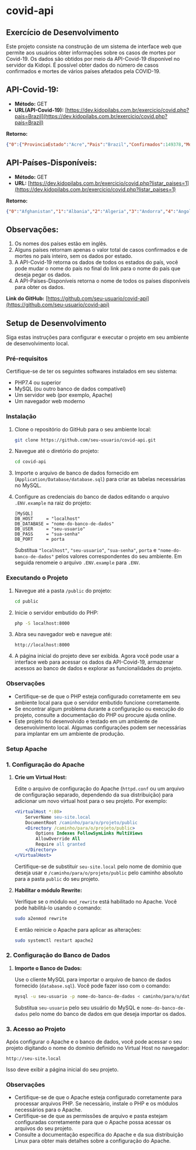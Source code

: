 # covid-api

## Exercício de Desenvolvimento

Este projeto consiste na construção de um sistema de interface web que permite aos usuários obter informações sobre os casos de mortes por Covid-19. Os dados são obtidos por meio da API-Covid-19 disponível no servidor da Kidopi. É possível obter dados do número de casos confirmados e mortes de vários países afetados pela COVID-19.

## API-Covid-19:

- **Método:** GET
- **URL(API-Covid-19):** [https://dev.kidopilabs.com.br/exercicio/covid.php?pais=Brazil](https://dev.kidopilabs.com.br/exercicio/covid.php?pais=Brazil)

**Retorno:**

```json
{"0":{"ProvinciaEstado":"Acre","Pais":"Brazil","Confirmados":149378,"Mortos":2027},"1":{"ProvinciaEstado":"Alagoas","Pais":"Brazil","Confirmados":320552,"Mortos":7118}}
```

## API-Países-Disponíveis:

- **Método:** GET
- **URL:** [https://dev.kidopilabs.com.br/exercicio/covid.php?listar_paises=1](https://dev.kidopilabs.com.br/exercicio/covid.php?listar_paises=1)

**Retorno:**

```json
{"0":"Afghanistan","1":"Albania","2":"Algeria","3":"Andorra","4":"Angola","5":"Antarctica"...}
```

## Observações:

1. Os nomes dos países estão em inglês.
2. Alguns países retornam apenas o valor total de casos confirmados e de mortes no país inteiro, sem os dados por estado.
3. A API-Covid-19 retorna os dados de todos os estados do país, você pode mudar o nome do país no final do link para o nome do país que deseja pegar os dados.
4. A API-Países-Disponíveis retorna o nome de todos os países disponíveis para obter os dados.

**Link do GitHub:** [https://github.com/seu-usuario/covid-api](https://github.com/seu-usuario/covid-api)


## Setup de Desenvolvimento

Siga estas instruções para configurar e executar o projeto em seu ambiente de desenvolvimento local.

### Pré-requisitos

Certifique-se de ter os seguintes softwares instalados em seu sistema:

- PHP7.4 ou superior
- MySQL (ou outro banco de dados compatível)
- Um servidor web (por exemplo, Apache)
- Um navegador web moderno

### Instalação

1. Clone o repositório do GitHub para o seu ambiente local:

    ```bash
    git clone https://github.com/seu-usuario/covid-api.git
    ```

2. Navegue até o diretório do projeto:

    ```bash
    cd covid-api
    ```

3. Importe o arquivo de banco de dados fornecido em (`Application/Database/database.sql`) para criar as tabelas necessárias no MySQL.

4. Configure as credenciais do banco de dados editando o arquivo `.ENV.example` na raiz do projeto:

    ```env
    [MySQL]
    DB_HOST     = "localhost"
    DB_DATABASE = "nome-do-banco-de-dados" 
    DB_USER     = "seu-usuario"
    DB_PASS     = "sua-senha"
    DB_PORT     = porta
    ```
    Substitua `"localhost"`, `"seu-usuario"`, `"sua-senha"`, `porta` e `"nome-do-banco-de-dados"` pelos valores correspondentes do seu ambiente.
    Em seguida renomeie o arquivo `.ENV.example` para `.ENV`.


### Executando o Projeto

1. Navegue até a pasta `/public` do projeto:

    ```bash
    cd public
    ```

2. Inicie o servidor embutido do PHP:

    ```bash
    php -S localhost:8000
    ```

3. Abra seu navegador web e navegue até:

    ```
    http://localhost:8000
    ```

4. A página inicial do projeto deve ser exibida. Agora você pode usar a interface web para acessar os dados da API-Covid-19, armazenar acessos ao banco de dados e explorar as funcionalidades do projeto.

### Observações

- Certifique-se de que o PHP esteja configurado corretamente em seu ambiente local para que o servidor embutido funcione corretamente.
- Se encontrar algum problema durante a configuração ou execução do projeto, consulte a documentação do PHP ou procure ajuda online.
- Este projeto foi desenvolvido e testado em um ambiente de desenvolvimento local. Algumas configurações podem ser necessárias para implantar em um ambiente de produção.

### Setup Apache

### 1. Configuração do Apache

1. **Crie um Virtual Host:**

   Edite o arquivo de configuração do Apache (`httpd.conf` ou um arquivo de configuração separado, dependendo da sua distribuição) para adicionar um novo virtual host para o seu projeto. Por exemplo:

   ```apache
   <VirtualHost *:80>
       ServerName seu-site.local
       DocumentRoot /caminho/para/o/projeto/public
       <Directory /caminho/para/o/projeto/public>
           Options Indexes FollowSymLinks MultiViews
           AllowOverride All
           Require all granted
       </Directory>
   </VirtualHost>
   ```

   Certifique-se de substituir `seu-site.local` pelo nome de domínio que deseja usar e `/caminho/para/o/projeto/public` pelo caminho absoluto para a pasta `public` do seu projeto.

2. **Habilitar o módulo Rewrite:**

   Verifique se o módulo `mod_rewrite` está habilitado no Apache. Você pode habilitá-lo usando o comando:

   ```bash
   sudo a2enmod rewrite
   ```

   E então reinicie o Apache para aplicar as alterações:

   ```bash
   sudo systemctl restart apache2
   ```

### 2. Configuração do Banco de Dados

1. **Importe o Banco de Dados:**

   Use o cliente MySQL para importar o arquivo de banco de dados fornecido (`database.sql`). Você pode fazer isso com o comando:

   ```bash
   mysql -u seu-usuario -p nome-do-banco-de-dados < caminho/para/o/database.sql
   ```

   Substitua `seu-usuario` pelo seu usuário do MySQL e `nome-do-banco-de-dados` pelo nome do banco de dados em que deseja importar os dados.

### 3. Acesso ao Projeto

Após configurar o Apache e o banco de dados, você pode acessar o seu projeto digitando o nome do domínio definido no Virtual Host no navegador:

```
http://seu-site.local
```

Isso deve exibir a página inicial do seu projeto.

### Observações

- Certifique-se de que o Apache esteja configurado corretamente para processar arquivos PHP. Se necessário, instale o PHP e os módulos necessários para o Apache.
- Certifique-se de que as permissões de arquivo e pasta estejam configuradas corretamente para que o Apache possa acessar os arquivos do seu projeto.
- Consulte a documentação específica do Apache e da sua distribuição Linux para obter mais detalhes sobre a configuração do Apache. 